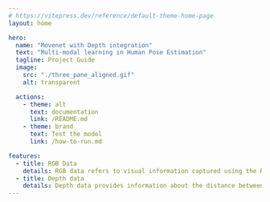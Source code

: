 ```yaml
---
# https://vitepress.dev/reference/default-theme-home-page
layout: home

hero:
  name: "Movenet with Depth integration"
  text: "Multi-modal learning in Human Pose Estimation"
  tagline: Project Guide
  image: 
    src: "./three_pane_aligned.gif"
    alt: transparent

  actions:
    - theme: alt
      text: documentation
      link: /README.md
    - theme: brand
      text: Test the model
      link: /how-to-run.md

features:
  - title: RGB Data
    details: RGB data refers to visual information captured using the Red, Green, and Blue color channels—the primary colors of light. Each pixel in an RGB image contains a combination of these three color intensities, allowing for the representation of a full-color image as perceived by the human eye. RGB data is the most common form of visual input used in computer vision tasks like object detection, classification, and human pose estimation because it closely resembles how we naturally see and interpret the world.
  - title: Depth data
    details: Depth data provides information about the distance between the camera and objects in a scene. Instead of capturing color, it encodes the spatial structure of the environment by assigning depth values (typically in meters or relative units) to each pixel. This data can be obtained using specialized sensors (like LiDAR or stereo cameras) or estimated from RGB images using models like MiDaS. Depth data is crucial for understanding 3D geometry, enabling applications such as 3D reconstruction, augmented reality, and enhanced pose estimation by providing spatial context to 2D visual inputs.
---
```


